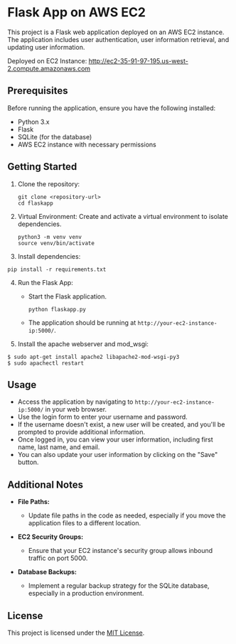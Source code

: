 # Flask App on AWS EC2

This project is a Flask web application deployed on an AWS EC2 instance. The application includes user authentication, user information retrieval, and updating user information.

Deployed on EC2 Instance: http://ec2-35-91-97-195.us-west-2.compute.amazonaws.com

## Prerequisites

Before running the application, ensure you have the following installed:

- Python 3.x
- Flask
- SQLite (for the database)
- AWS EC2 instance with necessary permissions

## Getting Started

1. Clone the repository:

   ```
   git clone <repository-url>
   cd flaskapp
   ```
   
2. Virtual Environment:
   Create and activate a virtual environment to isolate dependencies.
     ```
     python3 -m venv venv
     source venv/bin/activate
     ```

3. Install dependencies:
```
pip install -r requirements.txt
```

4. Run the Flask App:
   - Start the Flask application.
     ```
     python flaskapp.py
     ```
   - The application should be running at `http://your-ec2-instance-ip:5000/`.

5. Install the apache webserver and mod_wsgi:

```
$ sudo apt-get install apache2 libapache2-mod-wsgi-py3
$ sudo apachectl restart
```
     


## Usage

- Access the application by navigating to `http://your-ec2-instance-ip:5000/` in your web browser.
- Use the login form to enter your username and password.
- If the username doesn't exist, a new user will be created, and you'll be prompted to provide additional information.
- Once logged in, you can view your user information, including first name, last name, and email.
- You can also update your user information by clicking on the "Save" button.

## Additional Notes

- **File Paths:**
  - Update file paths in the code as needed, especially if you move the application files to a different location.

- **EC2 Security Groups:**
  - Ensure that your EC2 instance's security group allows inbound traffic on port 5000.

- **Database Backups:**
  - Implement a regular backup strategy for the SQLite database, especially in a production environment.

## License

This project is licensed under the [MIT License](LICENSE).

